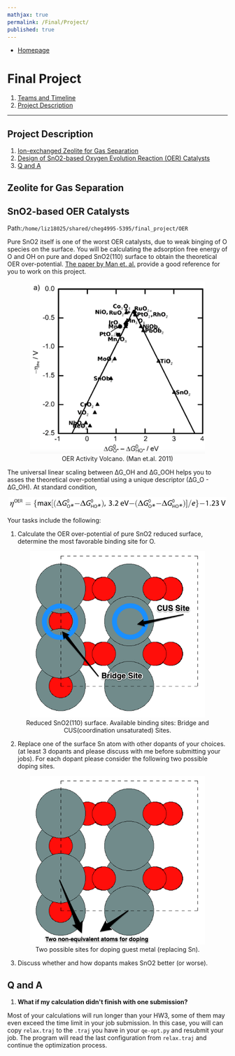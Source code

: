 ```yaml
---
mathjax: true
permalink: /Final/Project/
published: true
---
```

* [Homepage](/CHEG-5395-4995/)
# Final Project #
1. [Teams and Timeline](/CHEG-5395-4995/Final/Team/)
2. [Project Description](/CHEG-5395-4995/Final/Project/)

________

## Project Description ##
1. [Ion-exchanged Zeolite for Gas Separation ](#separation)
2. [Design of SnO2-based Oxygen Evolution Reaction (OER) Catalysts](#oer)
3. [Q and A](#qanda)

<a name='separation'></a>
## Zeolite for Gas Separation ##


<a name='oer'></a>
## SnO2-based OER Catalysts ##
Path:`/home/liz18025/shared/cheg4995-5395/final_project/OER`

Pure SnO2 itself is one of the worst OER catalysts, due to weak binging of O species on the surface. You will be calculating the adsorption free energy of O and OH on pure and doped SnO2(110) surface to obtain the theoretical OER over-potential. [The paper by Man et. al.](Man2011.pdf) provide a good reference for you to work on this project.

<center><img src="Images/oer_volcano.png" alt="oer" style="width: 400px;"/><br>
OER Activity Volcano. (Man et.al. 2011)
</center>

The universal linear scaling between ∆G_OH and ∆G_OOH helps you to asses the theoretical over-potential using a unique descriptor (∆G_O - ∆G_OH). At standard condition,

<center><img src="Images/op_eq9.png" alt="add" style="width: 500px;"/>
</center>

Your tasks include the following:
1. Calculate the OER over-potential of pure SnO2 reduced surface, determine the most favorable binding site for O.
<center><img src="Images/r-sno2-sur.png" alt="add" style="width: 400px;"/><br>
Reduced SnO2(110) surface. Available binding sites: Bridge and CUS(coordination unsaturated) Sites.
</center>

2. Replace one of the surface Sn atom with other dopants of your choices. (at least 3 dopants and please discuss with me before submitting your jobs). For each dopant please consider the following two possible doping sites.
<center><img src="Images/doping_sites.png" alt="add" style="width: 400px;"/><br>
Two possible sites for doping guest metal (replacing Sn).
</center>

3. Discuss whether and how dopants makes SnO2 better (or worse).

<a name='qanda'></a>
## Q and A ##
1. **What if my calculation didn't finish with one submission?**

Most of your calculations will run longer than your HW3, some of them may even exceed the time limit in your job submission. In this case, you will can copy `relax.traj` to the `.traj` you have in your `qe-opt.py` and resubmit your job. The program will read the last configuration from `relax.traj` and continue the optimization process.
